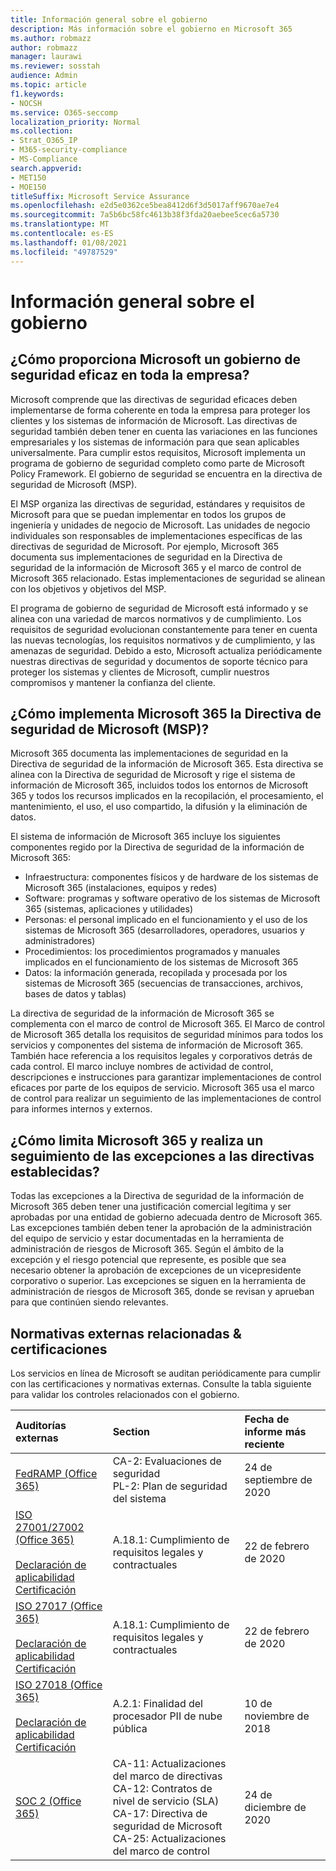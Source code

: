 ```yaml
---
title: Información general sobre el gobierno
description: Más información sobre el gobierno en Microsoft 365
ms.author: robmazz
author: robmazz
manager: laurawi
ms.reviewer: sosstah
audience: Admin
ms.topic: article
f1.keywords:
- NOCSH
ms.service: O365-seccomp
localization_priority: Normal
ms.collection:
- Strat_O365_IP
- M365-security-compliance
- MS-Compliance
search.appverid:
- MET150
- MOE150
titleSuffix: Microsoft Service Assurance
ms.openlocfilehash: e2d5e0362ce5bea8412d6f3d5017aff9670ae7e4
ms.sourcegitcommit: 7a5b6bc58fc4613b38f3fda20aebee5cec6a5730
ms.translationtype: MT
ms.contentlocale: es-ES
ms.lasthandoff: 01/08/2021
ms.locfileid: "49787529"
---
```

# <a name="governance-overview"></a>Información general sobre el gobierno

## <a name="how-does-microsoft-provide-effective-security-governance-across-the-enterprise"></a>¿Cómo proporciona Microsoft un gobierno de seguridad eficaz en toda la empresa?

Microsoft comprende que las directivas de seguridad eficaces deben implementarse de forma coherente en toda la empresa para proteger los clientes y los sistemas de información de Microsoft. Las directivas de seguridad también deben tener en cuenta las variaciones en las funciones empresariales y los sistemas de información para que sean aplicables universalmente. Para cumplir estos requisitos, Microsoft implementa un programa de gobierno de seguridad completo como parte de Microsoft Policy Framework. El gobierno de seguridad se encuentra en la directiva de seguridad de Microsoft (MSP).

El MSP organiza las directivas de seguridad, estándares y requisitos de Microsoft para que se puedan implementar en todos los grupos de ingeniería y unidades de negocio de Microsoft. Las unidades de negocio individuales son responsables de implementaciones específicas de las directivas de seguridad de Microsoft. Por ejemplo, Microsoft 365 documenta sus implementaciones de seguridad en la Directiva de seguridad de la información de Microsoft 365 y el marco de control de Microsoft 365 relacionado. Estas implementaciones de seguridad se alinean con los objetivos y objetivos del MSP.

El programa de gobierno de seguridad de Microsoft está informado y se alinea con una variedad de marcos normativos y de cumplimiento. Los requisitos de seguridad evolucionan constantemente para tener en cuenta las nuevas tecnologías, los requisitos normativos y de cumplimiento, y las amenazas de seguridad. Debido a esto, Microsoft actualiza periódicamente nuestras directivas de seguridad y documentos de soporte técnico para proteger los sistemas y clientes de Microsoft, cumplir nuestros compromisos y mantener la confianza del cliente.

## <a name="how-does-microsoft-365-implement-the-microsoft-security-policy-msp"></a>¿Cómo implementa Microsoft 365 la Directiva de seguridad de Microsoft (MSP)?

Microsoft 365 documenta las implementaciones de seguridad en la Directiva de seguridad de la información de Microsoft 365. Esta directiva se alinea con la Directiva de seguridad de Microsoft y rige el sistema de información de Microsoft 365, incluidos todos los entornos de Microsoft 365 y todos los recursos implicados en la recopilación, el procesamiento, el mantenimiento, el uso, el uso compartido, la difusión y la eliminación de datos.

El sistema de información de Microsoft 365 incluye los siguientes componentes regido por la Directiva de seguridad de la información de Microsoft 365:

- Infraestructura: componentes físicos y de hardware de los sistemas de Microsoft 365 (instalaciones, equipos y redes)
- Software: programas y software operativo de los sistemas de Microsoft 365 (sistemas, aplicaciones y utilidades)
- Personas: el personal implicado en el funcionamiento y el uso de los sistemas de Microsoft 365 (desarrolladores, operadores, usuarios y administradores)
- Procedimientos: los procedimientos programados y manuales implicados en el funcionamiento de los sistemas de Microsoft 365
- Datos: la información generada, recopilada y procesada por los sistemas de Microsoft 365 (secuencias de transacciones, archivos, bases de datos y tablas)

La directiva de seguridad de la información de Microsoft 365 se complementa con el marco de control de Microsoft 365. El Marco de control de Microsoft 365 detalla los requisitos de seguridad mínimos para todos los servicios y componentes del sistema de información de Microsoft 365. También hace referencia a los requisitos legales y corporativos detrás de cada control. El marco incluye nombres de actividad de control, descripciones e instrucciones para garantizar implementaciones de control eficaces por parte de los equipos de servicio. Microsoft 365 usa el marco de control para realizar un seguimiento de las implementaciones de control para informes internos y externos.

## <a name="how-does-microsoft-365-limit-and-track-exceptions-to-established-policies"></a>¿Cómo limita Microsoft 365 y realiza un seguimiento de las excepciones a las directivas establecidas?

Todas las excepciones a la Directiva de seguridad de la información de Microsoft 365 deben tener una justificación comercial legítima y ser aprobadas por una entidad de gobierno adecuada dentro de Microsoft 365. Las excepciones también deben tener la aprobación de la administración del equipo de servicio y estar documentadas en la herramienta de administración de riesgos de Microsoft 365. Según el ámbito de la excepción y el riesgo potencial que represente, es posible que sea necesario obtener la aprobación de excepciones de un vicepresidente corporativo o superior. Las excepciones se siguen en la herramienta de administración de riesgos de Microsoft 365, donde se revisan y aprueban para que continúen siendo relevantes.

## <a name="related-external-regulations--certifications"></a>Normativas externas relacionadas & certificaciones

Los servicios en línea de Microsoft se auditan periódicamente para cumplir con las certificaciones y normativas externas. Consulte la tabla siguiente para validar los controles relacionados con el gobierno.

| **Auditorías externas** | **Section** | **Fecha de informe más reciente** |
|:--------------------|:------------|:-----------------------|
| [FedRAMP (Office 365)](https://compliance.microsoft.com/compliancemanager) | CA-2: Evaluaciones de seguridad <br> PL-2: Plan de seguridad del sistema | 24 de septiembre de 2020 |
| [ISO 27001/27002 (Office 365)](https://servicetrust.microsoft.com/ViewPage/MSComplianceGuideV3?command=Download&downloadType=Document&downloadId=d7864d4f-e053-4cc4-a964-fa526d07c3be&tab=7027ead0-3d6b-11e9-b9e1-290b1eb4cdeb&docTab=7027ead0-3d6b-11e9-b9e1-290b1eb4cdeb_ISO_Reports) <br><br> [Declaración de aplicabilidad](https://servicetrust.microsoft.com/ViewPage/MSComplianceGuide?command=Download&downloadType=Document&downloadId=8ee1e46b-2ada-4e7b-bb7d-4c55a8cb6fcd&docTab=4ce99610-c9c0-11e7-8c2c-f908a777fa4d_ISO_Reports) <br> [Certificación](https://servicetrust.microsoft.com/ViewPage/MSComplianceGuideV3?command=Download&downloadType=Document&downloadId=1e84a14a-2468-45ac-9412-5e53250d57ec&tab=7027ead0-3d6b-11e9-b9e1-290b1eb4cdeb&docTab=7027ead0-3d6b-11e9-b9e1-290b1eb4cdeb_ISO_Reports) | A.18.1: Cumplimiento de requisitos legales y contractuales | 22 de febrero de 2020 |
| [ISO 27017 (Office 365)](https://servicetrust.microsoft.com/ViewPage/MSComplianceGuideV3?command=Download&downloadType=Document&downloadId=d7864d4f-e053-4cc4-a964-fa526d07c3be&tab=7027ead0-3d6b-11e9-b9e1-290b1eb4cdeb&docTab=7027ead0-3d6b-11e9-b9e1-290b1eb4cdeb_ISO_Reports) <br><br> [Declaración de aplicabilidad](https://servicetrust.microsoft.com/ViewPage/MSComplianceGuide?command=Download&downloadType=Document&downloadId=8ee1e46b-2ada-4e7b-bb7d-4c55a8cb6fcd&docTab=4ce99610-c9c0-11e7-8c2c-f908a777fa4d_ISO_Reports) <br> [Certificación](https://servicetrust.microsoft.com/ViewPage/MSComplianceGuideV3?command=Download&downloadType=Document&downloadId=70de0999-5451-43a3-9ef4-761e8fbfb1a3&tab=7027ead0-3d6b-11e9-b9e1-290b1eb4cdeb&docTab=7027ead0-3d6b-11e9-b9e1-290b1eb4cdeb_ISO_Reports) | A.18.1: Cumplimiento de requisitos legales y contractuales | 22 de febrero de 2020 |
| [ISO 27018 (Office 365)](https://servicetrust.microsoft.com/ViewPage/MSComplianceGuideV3?command=Download&downloadType=Document&downloadId=d7864d4f-e053-4cc4-a964-fa526d07c3be&tab=7027ead0-3d6b-11e9-b9e1-290b1eb4cdeb&docTab=7027ead0-3d6b-11e9-b9e1-290b1eb4cdeb_ISO_Reports) <br><br> [Declaración de aplicabilidad](https://servicetrust.microsoft.com/ViewPage/MSComplianceGuide?command=Download&downloadType=Document&downloadId=8ee1e46b-2ada-4e7b-bb7d-4c55a8cb6fcd&docTab=4ce99610-c9c0-11e7-8c2c-f908a777fa4d_ISO_Reports) <br> [Certificación](https://servicetrust.microsoft.com/ViewPage/MSComplianceGuideV3?command=Download&downloadType=Document&downloadId=43e89534-f48d-42ea-a7a7-3523ff516036&tab=7027ead0-3d6b-11e9-b9e1-290b1eb4cdeb&docTab=7027ead0-3d6b-11e9-b9e1-290b1eb4cdeb_ISO_Reports) | A.2.1: Finalidad del procesador PII de nube pública | 10 de noviembre de 2018 |
| [SOC 2 (Office 365)](https://servicetrust.microsoft.com/ViewPage/MSComplianceGuideV3?command=Download&downloadType=Document&downloadId=a73c1738-7892-42b7-acd3-87b6371c53f6&tab=7027ead0-3d6b-11e9-b9e1-290b1eb4cdeb&docTab=7027ead0-3d6b-11e9-b9e1-290b1eb4cdeb_SOC_%2F_SSAE_16_Reports) | CA-11: Actualizaciones del marco de directivas <br> CA-12: Contratos de nivel de servicio (SLA) <br> CA-17: Directiva de seguridad de Microsoft <br> CA-25: Actualizaciones del marco de control | 24 de diciembre de 2020 |

